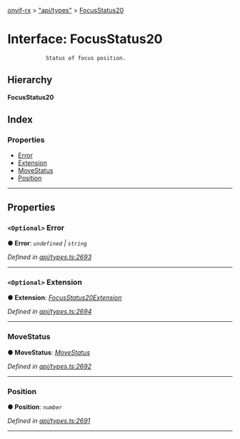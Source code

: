 [onvif-rx](../README.md) > ["api/types"](../modules/_api_types_.md) > [FocusStatus20](../interfaces/_api_types_.focusstatus20.md)

# Interface: FocusStatus20

```
            Status of focus position.
```

## Hierarchy

**FocusStatus20**

## Index

### Properties

* [Error](_api_types_.focusstatus20.md#error)
* [Extension](_api_types_.focusstatus20.md#extension)
* [MoveStatus](_api_types_.focusstatus20.md#movestatus)
* [Position](_api_types_.focusstatus20.md#position)

---

## Properties

<a id="error"></a>

### `<Optional>` Error

**● Error**: *`undefined` \| `string`*

*Defined in [api/types.ts:2693](https://github.com/patrickmichalina/onvif-rx/blob/3ab1739/src/api/types.ts#L2693)*

___
<a id="extension"></a>

### `<Optional>` Extension

**● Extension**: *[FocusStatus20Extension](_api_types_.focusstatus20extension.md)*

*Defined in [api/types.ts:2694](https://github.com/patrickmichalina/onvif-rx/blob/3ab1739/src/api/types.ts#L2694)*

___
<a id="movestatus"></a>

###  MoveStatus

**● MoveStatus**: *[MoveStatus](../enums/_api_types_.movestatus.md)*

*Defined in [api/types.ts:2692](https://github.com/patrickmichalina/onvif-rx/blob/3ab1739/src/api/types.ts#L2692)*

___
<a id="position"></a>

###  Position

**● Position**: *`number`*

*Defined in [api/types.ts:2691](https://github.com/patrickmichalina/onvif-rx/blob/3ab1739/src/api/types.ts#L2691)*

___


